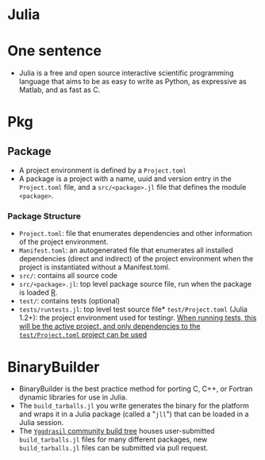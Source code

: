 # Julia

# One sentence
* Julia is a free and open source interactive scientific programming language that aims to be as easy to write as Python, as expressive as Matlab, and as fast as C.

# Pkg
## Package
* A project environment is defined by a `Project.toml`
* A package is a project with a name, uuid and version entry in the `Project.toml` file, and a `src/<package>.jl` file that defines the module `<package>`.

### Package Structure
* `Project.toml`: file that enumerates dependencies and other information of the project environment.
* `Manifest.toml`: an autogenerated file that enumerates all installed dependencies (direct and indirect) of the project environment when the project is instantiated without a Manifest.toml.
* `src/`: contains all source code
* `src/<package>.jl`: top level package source file, run when the package is loaded [R](https://pkgdocs.julialang.org/v1/creating-packages/).
* `test/`: contains tests (optional)
* `tests/runtests.jl`: top level test source file* `test/Project.toml` (Julia 1.2+): the project environment used for testingr. [When running tests, this will be the active project, and only dependencies to the `test/Project.toml` project can be used](https://pkgdocs.julialang.org/v1/creating-packages/)

# BinaryBuilder
* BinaryBuilder is the best practice method for porting C, C++, or Fortran dynamic libraries for use in Julia.
* The `build_tarballs.jl` you write generates the binary for the platform and wraps it in a Julia package (called a "`jll`") that can be loaded in a Julia session.
* The [`Yggdrasil` community build tree](https://github.com/JuliaPackaging/Yggdrasil) houses user-submitted `build_tarballs.jl` files for many different packages, new `build_tarballs.jl` files can be submitted via pull request.

